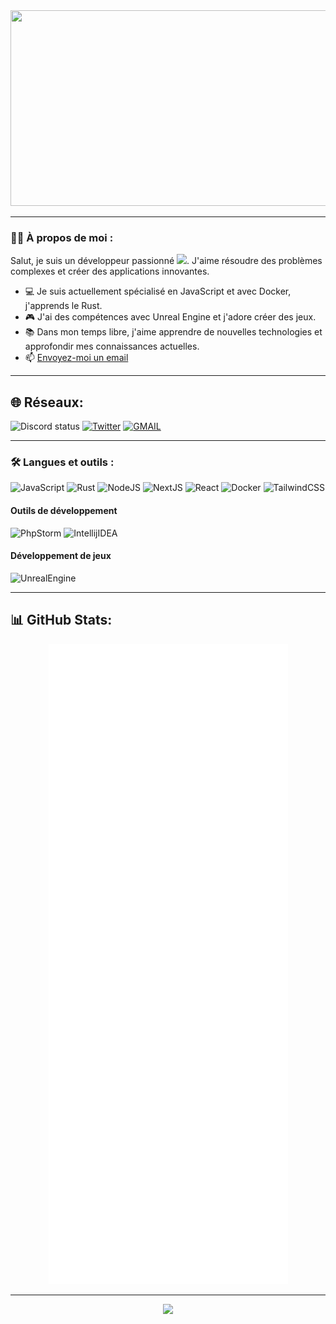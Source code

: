 <div align="center">
  <img src="https://cdn.discordapp.com/attachments/846705991563083822/1123563775040172092/githubbanniere.png" width="819" height="313"/>
</div>

---

### :man_technologist: À propos de moi :

Salut, je suis un développeur passionné <img src="https://media.giphy.com/media/WUlplcMpOCEmTGBtBW/giphy.gif" width="30">. J'aime résoudre des problèmes complexes et créer des applications innovantes.

- :computer: Je suis actuellement spécialisé en JavaScript et avec Docker, j'apprends le Rust.
- :video_game: J'ai des compétences avec Unreal Engine et j'adore créer des jeux.
- :books: Dans mon temps libre, j'aime apprendre de nouvelles technologies et approfondir mes connaissances actuelles.
- :mailbox: [Envoyez-moi un email](mailto:grifed@pureidea.fr)

---

## 🌐 Réseaux:
![Discord status](https://dcbadge.vercel.app/api/shield/406119345543053333?compact=true&theme=blurple)
[![Twitter](https://img.shields.io/badge/Twitter-%231DA1F2.svg?logo=Twitter&logoColor=white&style=for-the-badge)](https://twitter.com/grifed_)
[![GMAIL](https://img.shields.io/badge/gmail-%23323330.svg?style=for-the-badge&logo=gmail)](mailto:grifed@pureidea.fr)

---
### :hammer_and_wrench: Langues et outils :

![JavaScript](https://img.shields.io/badge/javascript-%23323330.svg?style=for-the-badge&logo=javascript)
![Rust](https://img.shields.io/badge/rust-%23323330?style=for-the-badge&logo=rust)
![NodeJS](https://img.shields.io/badge/node.js-%23323330?style=for-the-badge&logo=node.js)
![NextJS](https://img.shields.io/badge/next.js-%23323330?style=for-the-badge&logo=next.js)
![React](https://img.shields.io/badge/react-%23323330?style=for-the-badge&logo=react)
![Docker](https://img.shields.io/badge/docker-%23323330?style=for-the-badge&logo=docker)
![TailwindCSS](https://img.shields.io/badge/tailwindcss-%23323330?style=for-the-badge&logo=tailwindcss)


#### Outils de développement
![PhpStorm](https://img.shields.io/badge/phpstorm-%23323330?style=for-the-badge&logo=phpstorm)
![IntellijIDEA](https://img.shields.io/badge/intellijidea-%23323330?style=for-the-badge&logo=intellijidea)

#### Développement de jeux
![UnrealEngine](https://img.shields.io/badge/unrealengine-%23323330?style=for-the-badge&logo=unrealengine)

---

## 📊 GitHub Stats:
<div align="center">
	
![](github-metrics.svg)
	
</div>

---

<div align="center">
	
![](https://komarev.com/ghpvc/?username=Grifed-source&color=06476d&style=flat-square&label=%20Vues)

</div>
